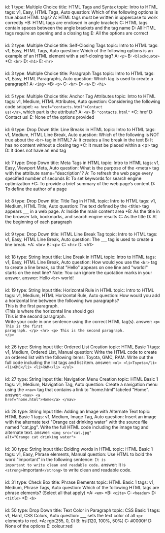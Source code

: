 ###
id: 1
type: Multiple Choice
title: HTML Tags and Syntax
topic: Intro to HTML
tags: v1, Easy, HTML Tags, Auto
question: Which of the following options is true about HTML tags?
A: HTML tags must be written in uppercase to work correctly
*B: HTML tags are enclosed in angle brackets
C: HTML tags contain spaces between the angle brackets and the tag name
D: All HTML tags require an opening and a closing tag
E: All the options are correct
###
id: 2
type: Multiple Choice
title: Self-Closing Tags
topic: Intro to HTML
tags: v1, Easy, HTML Tags, Auto
question: Which of the following options is an example of an HTML element with a self-closing tag?
A: <code>&lt;p&gt;</code>
B: <code>&lt;blockquote&gt;</code>
*C: <code>&lt;br&gt;</code>
D: <code>&lt;h1&gt;</code>
E: <code>&lt;hr&gt;</code>
###
id: 3
type: Multiple Choice
title: Paragraph Tags
topic: Intro to HTML
tags: v1, Easy, HTML Paragraphs, Auto
question: Which tag is used to create a paragraph?
A: <code>&lt;img&gt;</code>
*B: <code>&lt;p&gt;</code>
C: <code>&lt;br&gt;</code>
D: <code>&lt;a&gt;</code>
E: <code>&lt;h1&gt;</code>
###
id: 5
type: Multiple Choice
title: Anchor Tag Attributes
topic: Intro to HTML
tags: v1, Medium, HTML Attributes, Auto
question: Considering the following code snippet: <code>&lt;a href="contacts.html"&gt;Contact us!&lt;/a&gt;</code>, which part is the attribute?
A: <code>&lt;a&gt;</code>
B: <code>"contacts.html"</code>
*C: href
D: Contact us!
E: None of the options provided
###
id: 6
type: Drop Down
title: Line Breaks in HTML
topic: Intro to HTML
tags: v1, Medium, HTML Line Break, Auto
question: Which of the following is NOT true about the <code>&lt;br&gt;</code> tag in HTML?
A: It creates a line break in the text
B: It has no content without a closing tag
*C: It must be placed within a &lt;p&gt; tag
D: It does not have an end tag
###
id: 7
type: Drop Down
title: Meta Tags in HTML
topic: Intro to HTML
tags: v1, Easy, Viewport Meta, Auto
question: What is the purpose of the &lt;meta&gt; tag with the attribute name="description"?
A: To refresh the web page every specified number of seconds
B: To set keywords for search engine optimization
*C: To provide a brief summary of the web page’s content
D: To define the author of a page
###
id: 8
type: Drop Down
title: Title Tag in HTML
topic: Intro to HTML
tags: v1, Medium, HTML Title, Auto
question: The text defined by the &lt;title&gt; tag appears ___ in a web page.
A: Inside the main content area
*B: As the title in the browser tab, bookmarks, and search engine results
C: As the title
D: At the beginning of each paragraph
###
id: 9
type: Drop Down
title: HTML Line Break Tag
topic: Intro to HTML
tags: v1, Easy, HTML Line Break, Auto
question: The ___ tag is used to create a line break.
*A: &lt;br&gt;
B: &lt;p&gt;
C: &lt;hr&gt;
D: &lt;h1&gt;
###
id: 18
type: String Input
title: Line Break in HTML
topic: Intro to HTML
tags: v1, Easy, HTML Line Break, Auto
question: How would you use the <code>&lt;br&gt;</code> tag to create a line break, so that "Hello" appears on one line and "world!" starts on the next line? Note: You can ignore the quotation marks in your answer.
answer: Hello <code>&lt;br&gt;</code> world!
###
id: 19
type: String Input
title: Horizontal Rule in HTML
topic: Intro to HTML
tags: v1, Medium, HTML Horizontal Rule, Auto
question: How would you add a horizontal line between the following two paragraphs? <br>This is the first paragraph.<br>(This is where the horizontal line should go)<br>This is the second paragraph.<br> Write your code in one sentence using the correct HTML tag(s).
answer: <code>&lt;p&gt; This is the first paragraph. &lt;/p&gt; &lt;hr&gt; &lt;p&gt; This is the second paragraph. &lt;/p&gt;</code>
###
id: 26
type: String Input
title: Ordered List Creation
topic: HTML Basic 1
tags: v1, Medium, Ordered List, Manual
question: Write the HTML code to create an ordered list with the following items: Toyota, GMC, RAM. Write out the full code including the list tags and list item.
answer: <code>&lt;ol&gt; &lt;li&gt;Toyota&lt;/li&gt; &lt;li&gt;GMC&lt;/li&gt; &lt;li&gt;RAM&lt;/li&gt; &lt;/ol&gt;</code>
###
id: 27
type: String Input
title: Navigation Menu Creation
topic: HTML Basic 1
tags: v1, Medium, Navigation Tag, Auto
question: Create a navigation menu using the <code>&lt;nav&gt;</code> tag that contains a link to "home.html" labeled "Home".
answer: <code>&lt;nav&gt; &lt;a href="home.html"&gt;Home&lt;/a&gt; &lt;/nav&gt;</code>
###
id: 28
type: String Input
title: Adding an Image with Alternate Text
topic: HTML Basic 1
tags: v1, Medium, Image Tag, Auto
question: Insert an image with the alternate text "Orange cat drinking water" with the source file named "cat.jpg". Write the full HTML code including the image tag and alternate text.
answer: <code>&lt;img src="cat.jpg" alt="Orange cat drinking water"&gt;</code>
###
id: 30 
type: String Input
title: Bolding words in HTML
topic: HTML Basic 1
tags: v1, Easy, Phrase elements, Manual
question: Use HTML to bold the word "important" in the following sentence: <code>It is important to write clean and readable code.</code>
answer: It is <code>&lt;strong&gt;</code>important<code>&lt;/strong&gt;</code> to write clean and readable code.
###
id: 31
type: Check Box
title: Phrase Elements
topic: HTML Basic 1
tags: v1, Medium, Phrase Tags, Auto 
question: Which of the following HTML tags are phrase elements? (Select all that apply)
*A: <code>&lt;em&gt;</code>
*B: <code>&lt;cite&gt;</code>
C: <code>&lt;header&gt;</code>
D: <code>&lt;title&gt;</code>
*E: <code>&lt;b&gt;</code>
###
id: 50
type: Drop Down
title: Text Color in Paragraph
topic: CSS Basic 1
tags: v1, Hard, CSS Colors, Auto
question: ___ sets the text color of all <code>&lt;p&gt;</code> elements to red.
*A: rgb(255, 0, 0)
B: hsl(120, 100%, 50%)
C: #0000ff
D: None of the options
E: colour:red
